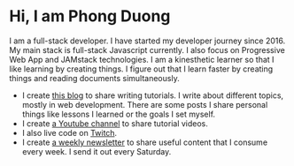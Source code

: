 # Hi, I am Phong Duong

I am a full-stack developer. I have started my developer journey since 2016. My main stack is full-stack Javascript currently. I also focus on Progressive Web App and JAMstack technologies. I am a kinesthetic learner so that I like learning by creating things. I figure out that I learn faster by creating things and reading documents simultaneously.

* I create [this blog](http://phongduong.dev/blog) to share writing tutorials. I write about different topics, mostly in web development. There are some posts I share personal things like lessons I learned or the goals I set myself.
* I create [a Youtube channel](https://www.youtube.com/channel/UCXykqt3V2-9bYXKWZRcH0rA) to share tutorial videos. 
* I also live code on [Twitch](https://www.twitch.tv/koogio).
* I create [a weekly newsletter](https://koogio.substack.com/) to share useful content that I consume every week. I send it out every Saturday.